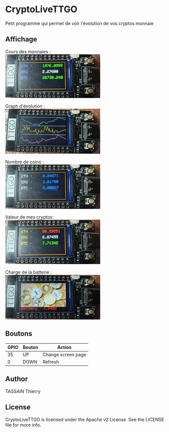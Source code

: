 # CryptoLiveTTGO

Petit programme qui permet de voir l'évolution de vos cryptos monnaie

## Affichage

Cours des monnaies :\
![price](https://github.com/ttassain/CryptoLiveTTGO/blob/main/blob/price.jpg?raw=true)

Graph d'évolution :\
![graph](https://github.com/ttassain/CryptoLiveTTGO/blob/main/blob/graph.jpg?raw=true)

Nombre de coins :\
![Coin](https://github.com/ttassain/CryptoLiveTTGO/blob/main/blob/coin.jpg?raw=true)

Valeur de mes cryptos:\
![money](https://github.com/ttassain/CryptoLiveTTGO/blob/main/blob/money.jpg?raw=true)

Charge de la batterie :\
![about](https://github.com/ttassain/CryptoLiveTTGO/blob/main/blob/about.jpg?raw=true)

## Boutons

| GPIO | Bouton | Action |
| --- | --- | ----------- |
| 35 | UP | Change screen page |
| 0 | DOWN | Refresh |

## Author

TASSAIN Thierry

## License

CryptoLiveTTGO is licensed under the Apache v2 License. See the LICENSE file for more info.